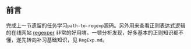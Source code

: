 ## 前言

完成上一节遗留的任务学习`path-to-regexp`源码。另外用来查看正则表达式逻辑的在线网站 [regexper](https://regexper.com) 非常的好用唷。一顿分析发现，好多基本的正则知识都不懂，遂先转向补习基础知识，见 `RegExp.md`。